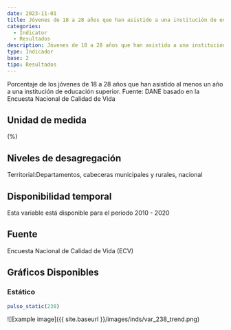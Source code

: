 ```yaml
---
date: 2023-11-01
title: Jóvenes de 18 a 28 años que han asistido a una institución de educación superior (%)
categories:
  - Indicator
  - Resultados
description: Jóvenes de 18 a 28 años que han asistido a una institución de educación superior (%)
type: Indicador
base: 2
tipo: Resultados
--- 
```


Porcentaje de los jóvenes de 18 a 28 años que han asistido al menos un año a una institución de educación superior.
Fuente: DANE basado en la Encuesta Nacional de Calidad de Vida

## Unidad de medida
(%)

## Niveles de desagregación
Territorial:Departamentos, cabeceras municipales y rurales, nacional

## Disponibilidad temporal
Esta variable está disponible para el periodo 2010 - 2020

## Fuente
Encuesta Nacional de Calidad de Vida (ECV)

## Gráficos Disponibles

### Estático

``` R
pulso_static(238)
```

![Example image]({{ site.baseurl }}/images/inds/var_238_trend.png)